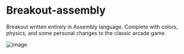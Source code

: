 # Breakout-assembly
Breakout written entirely in Assembly language. Complete with colors, physics, and some personal changes to the classic arcade game.

![image](http://i.imgur.com/uMHelRJ.png)
